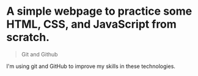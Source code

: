 # A simple webpage to practice some HTML, CSS, and JavaScript from scratch.

>Git and Github

I'm using git and GitHub to improve my skills in these technologies.